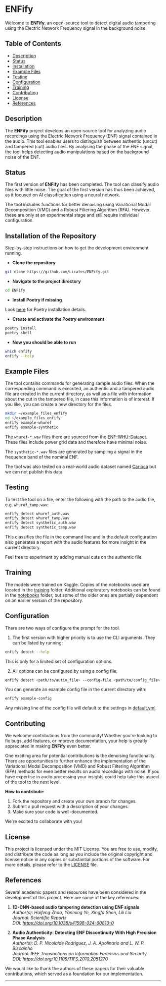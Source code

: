 # ENFify

Welcome to **ENFify**, an open-source tool to detect digital audio tampering using the Electric Network Frequency signal in the background noise.

## Table of Contents
- [Description](#description)
- [Status](#status)
- [Installation](#installation-of-the-repository)
- [Example Files](#example-files)
- [Testing](#testing)
- [Configuration](#configuration)
- [Training](#training)
- [Contributing](#contributing)
- [License](#license)
- [References](#references)

## Description
The **ENFify** project develops an open-source tool for analyzing audio recordings using the Electric Network Frequency (ENF) signal contained in the audio. This tool enables users to distinguish between authentic (uncut) and tampered (cut) audio files. By analysing the phase of the ENF signal, the tool helps detecting audio manipulations based on the background noise of the ENF.

## Status
The first version of **ENFify** has been completed. The tool can classify audio files with little noise. The goal of the first version has thus been achieved, as it focused on AI classification using a neural network.

The tool includes functions for better denoising using Variational Modal Decomposition (VMD) and a Robust Filtering Algorithm (RFA). However, these are only at an experimental stage and still require individual configuration.

## Installation of the Repository
Step-by-step instructions on how to get the development environment running.

- **Clone the repository**
```bash
git clone https://github.com/Licates/ENFify.git
```

- **Navigate to the project directory**
```bash
cd ENFify
```

- **Install Poetry if missing**

Look [here](https://python-poetry.org/docs/) for Poetry installation details.

- **Create and activate the Poetry environment**
```bash
poetry install
poetry shell
```

- **Now you should be able to run**
```bash
which enfify
enfify --help
```

## Example Files
The tool contains commands for generating sample audio files. When the corresponding command is executed, an authentic and a tampered audio file are created in the current directory, as well as a file with information about the cut in the tampered file, in case this information is of interest. If you like, you can create a new directory for the files.
```bash
mkdir ~/example_files_enfify
cd ~/example_files_enfify
enfify example-whuref
enfify example-synthetic
```
The `whuref-*.wav` files there are sourced from the [ENF-WHU-Dataset](https://github.com/ghua-ac/ENF-WHU-Dataset/tree/78ed7f3784949f769f291fc1cb94acd10da6322f/ENF-WHU-Dataset/H1_ref). These files include power grid data and therefore have minimal noise.

The `synthetic-*.wav` files are generated by sampling a signal in the frequence band of the nominal ENF.

The tool was also tested on a real-world audio dataset named [Carioca](https://doi.org/10.1109/TIFS.2010.2051270) but we can not publish this data.

## Testing

To test the tool on a file, enter the following with the path to the audio file, e.g. `whuref_tamp.wav`:

```bash
enfify detect whuref_auth.wav
enfify detect whuref_tamp.wav
enfify detect synthetic_auth.wav
enfify detect synthetic_tamp.wav
```

This classifies the file in the command line and in the default configuration also generates a report with the audio features for more insight in the current directory.

Feel free to experiment by adding manual cuts on the authentic file.

## Training
The models were trained on Kaggle. Copies of the notebooks used are located in the [training](training) folder. Additional exploratory notebooks can be found in the [notebooks](notebooks) folder, but some of the older ones are partially dependent on an earlier version of the repository.

## Configuration

There are two ways of configure the prompt for the tool.

1. The first version with higher priority is to use the CLI arguments. They can be listed by running:

```bash
enfify detect --help
```

This is only for a limited set of configuration options.

2. All options can be configured by using a config file:

```bash
enfify detect <path/to/autio_file> --config-file <path/to/config_file>
```

You can generate an example config file in the current directory with:

```bash
enfify example-config
```

Any missing line of the config file will default to the settings in [default.yml](config/default.yml).

## Contributing
We welcome contributions from the community! Whether you're looking to fix bugs, add features, or improve documentation, your help is greatly appreciated in making **ENFify** even better.

One exciting area for potential contributions is the denoising functionality. There are opportunities to further enhance the implementation of the Variational Modal Decomposition (VMD) and Robust Filtering Algorithm (RFA) methods for even better results on audio recordings with noise. If you have expertise in audio processing your insights could help take this aspect of the tool to the next level.

**How to contribute:**
1. Fork the repository and create your own branch for changes.
2. Submit a pull request with a description of your changes.
3. Make sure your code is well-documented.

We're excited to collaborate with you!

## License
This project is licensed under the MIT License. You are free to use, modify, and distribute the code as long as you include the original copyright and license notice in any copies or substantial portions of the software. For more details, please refer to the [LICENSE](LICENSE) file.

## References
Several academic papers and resources have been considered in the development of this project. Here are some of the key references:

1. **1D-CNN-based audio tampering detection using ENF signals** \
*Author(s): Haifeng Zhao, Yanming Ye, Xingfa Shen, Lili Liu \
Journal: Scientific Reports \
DOI: https://doi.org/10.1038/s41598-024-60813-0*

2. **Audio Authenticity: Detecting ENF Discontinuity With High Precision Phase Analysis** \
*Author(s): D. P. Nicolalde Rodriguez, J. A. Apolinario and L. W. P. Biscainho \
Journal: IEEE Transactions on Information Forensics and Security \
DOI: https://doi.org/10.1109/TIFS.2010.2051270*

We would like to thank the authors of these papers for their valuable contributions, which served as a foundation for our implementation.

--------
